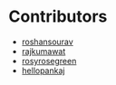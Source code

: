 # Contributors
- [roshansourav](https://github.com/roshansourav)
- [rajkumawat](https://github.com/rajkumawat)
- [rosyrosegreen](https://github.com/rosyrosegreen)
- [hellopankaj](https://github.com/hellopankaj)
